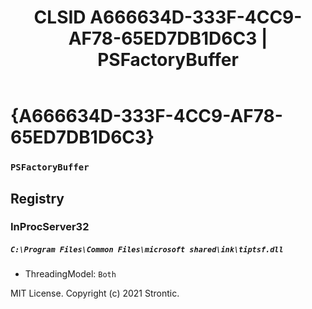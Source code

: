 ﻿---
title: "CLSID A666634D-333F-4CC9-AF78-65ED7DB1D6C3 | PSFactoryBuffer"
excerpt: What is COM-Object CLSID A666634D-333F-4CC9-AF78-65ED7DB1D6C3?
---

# {A666634D-333F-4CC9-AF78-65ED7DB1D6C3}

### `PSFactoryBuffer`

## Registry


### InProcServer32

##### `C:\Program Files\Common Files\microsoft shared\ink\tiptsf.dll`
* ThreadingModel: `Both`

MIT License. Copyright (c) 2021 Strontic.


